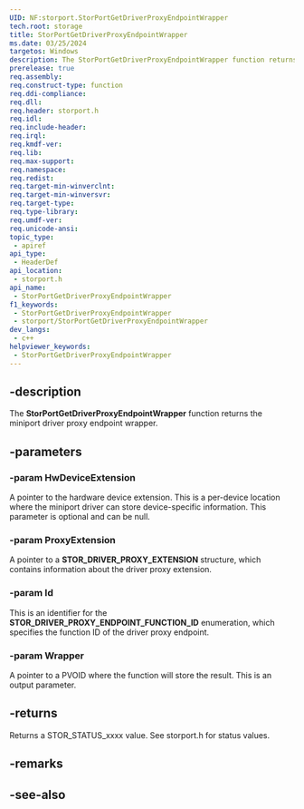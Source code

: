 ```yaml
---
UID: NF:storport.StorPortGetDriverProxyEndpointWrapper
tech.root: storage
title: StorPortGetDriverProxyEndpointWrapper
ms.date: 03/25/2024
targetos: Windows
description: The StorPortGetDriverProxyEndpointWrapper function returns the miniport driver proxy endpoint wrapper.
prerelease: true
req.assembly: 
req.construct-type: function
req.ddi-compliance: 
req.dll: 
req.header: storport.h
req.idl: 
req.include-header: 
req.irql: 
req.kmdf-ver: 
req.lib: 
req.max-support: 
req.namespace: 
req.redist: 
req.target-min-winverclnt: 
req.target-min-winversvr: 
req.target-type: 
req.type-library: 
req.umdf-ver: 
req.unicode-ansi: 
topic_type:
 - apiref
api_type:
 - HeaderDef
api_location:
 - storport.h
api_name:
 - StorPortGetDriverProxyEndpointWrapper
f1_keywords:
 - StorPortGetDriverProxyEndpointWrapper
 - storport/StorPortGetDriverProxyEndpointWrapper
dev_langs:
 - c++
helpviewer_keywords:
 - StorPortGetDriverProxyEndpointWrapper
---
```


## -description

The **StorPortGetDriverProxyEndpointWrapper** function returns the miniport driver proxy endpoint wrapper.

## -parameters

### -param HwDeviceExtension

A pointer to the hardware device extension. This is a per-device location where the miniport driver can store device-specific information. This parameter is optional and can be null.

### -param ProxyExtension

A pointer to a **STOR_DRIVER_PROXY_EXTENSION** structure, which contains information about the driver proxy extension.

### -param Id

This is an identifier for the **STOR_DRIVER_PROXY_ENDPOINT_FUNCTION_ID** enumeration, which specifies the function ID of the driver proxy endpoint.

### -param Wrapper

A pointer to a PVOID where the function will store the result. This is an output parameter.

## -returns

Returns a STOR_STATUS_xxxx value. See storport.h for status values.

## -remarks

## -see-also
